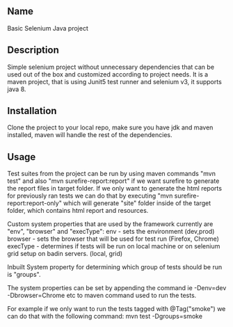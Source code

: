 
## Name
Basic Selenium Java project

## Description
Simple selenium project without unnecessary dependencies that can be used out of the box and customized according to project needs. It is a maven project, that is using Junit5 test runner and selenium v3, it supports java 8.

## Installation
Clone the project to your local repo, make sure you have jdk and maven installed, maven will handle the rest of the dependencies.

## Usage
Test suites from the project can be run by using maven commands "mvn test" and also "mvn surefire-report:report" if we want surefire to generate the report files in target folder. If we only want to generate the html reports for previously ran tests we can do that by executing "mvn surefire-report:report-only" which will generate "site" folder inside of the target folder, which contains html report and resources.

Custom system properties that are used by the framework currently are "env", "browser" and "execType":
env - sets the environment (dev,prod)
browser - sets the browser that will be used for test run (Firefox, Chrome)
execType - determines if tests will be run on local machine or on selenium grid setup on badin servers. (local, grid)

Inbuilt System property for determining which group of tests should be run is "groups".

The system properties can be set by appending the command ie -Denv=dev -Dbrowser=Chrome etc to maven command used to run the tests.

For example if we only want to run the tests tagged with @Tag("smoke") we can do that with the following command:
mvn test -Dgroups=smoke


